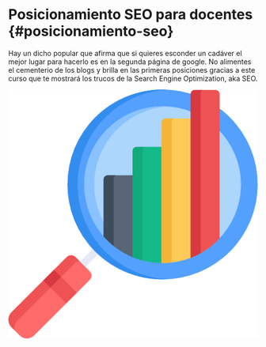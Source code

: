 # Posicionamiento SEO para docentes {#posicionamiento-seo}

Hay un dicho popular que afirma que si quieres esconder un cadáver el mejor lugar para hacerlo es en la segunda página de google. No alimentes el cementerio de los blogs y brilla en las primeras posiciones gracias a este curso que te mostrará los trucos de la Search Engine Optimization, aka SEO.

![icono-curso](/img/analytics.png)
